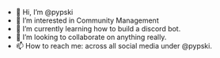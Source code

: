 - 👋 Hi, I’m @pypski
- 👀 I’m interested in Community Management
- 🌱 I’m currently learning how to build a discord bot.
- 💞️ I’m looking to collaborate on anything really.
- 📫 How to reach me: across all social media under @pypski.

<!---
pypski/pypski is a ✨ special ✨ repository because its `README.md` (this file) appears on your GitHub profile.
You can click the Preview link to take a look at your changes.
--->
